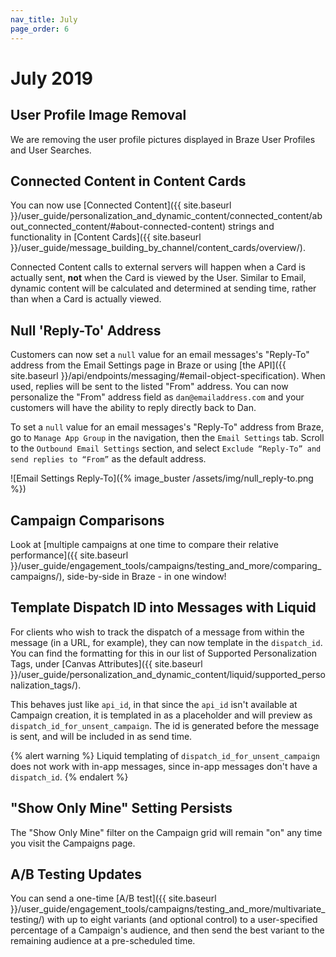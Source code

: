 ```yaml
---
nav_title: July
page_order: 6
---
```


# July 2019

## User Profile Image Removal

We are removing the user profile pictures displayed in Braze User Profiles and User Searches.

## Connected Content in Content Cards

You can now use [Connected Content]({{ site.baseurl }}/user_guide/personalization_and_dynamic_content/connected_content/about_connected_content/#about-connected-content) strings and functionality in [Content Cards]({{ site.baseurl }}/user_guide/message_building_by_channel/content_cards/overview/).

Connected Content calls to external servers will happen when a Card is actually sent, __not__ when the Card is viewed by the User. Similar to Email, dynamic content will be calculated and determined at sending time, rather than when a Card is actually viewed.

## Null 'Reply-To' Address

Customers can now set a `null` value for an email messages's "Reply-To" address from the Email Settings page in Braze or using [the API]({{ site.baseurl }}/api/endpoints/messaging/#email-object-specification).  When used, replies will be sent to the listed "From" address.  You can now personalize the "From" address field as `dan@emailaddress.com` and your customers will have the ability to reply directly back to Dan.

To set a `null` value for an email messages's "Reply-To" address from Braze, go to `Manage App Group` in the navigation, then the `Email Settings` tab. Scroll to the `Outbound Email Settings` section, and select `Exclude “Reply-To” and send replies to “From”` as the default address.

![Email Settings Reply-To]({% image_buster /assets/img/null_reply-to.png %})

## Campaign Comparisons

Look at [multiple campaigns at one time to compare their relative performance]({{ site.baseurl }}/user_guide/engagement_tools/campaigns/testing_and_more/comparing_campaigns/), side-by-side in Braze - in one window!

## Template Dispatch ID into Messages with Liquid

For clients who wish to track the dispatch of a message from within the message (in a URL, for example), they can now template in the `dispatch_id`. You can find the formatting for this in our list of Supported Personalization Tags, under [Canvas Attributes]({{ site.baseurl }}/user_guide/personalization_and_dynamic_content/liquid/supported_personalization_tags/).

This behaves just like `api_id`, in that since the `api_id` isn't available at Campaign creation, it is templated in as a placeholder and will preview as `dispatch_id_for_unsent_campaign`. The id is generated before the message is sent, and will be included in as send time.

{% alert warning %}
Liquid templating of `dispatch_id_for_unsent_campaign` does not work with in-app messages, since in-app messages don't have a `dispatch_id`.
{% endalert %}

## "Show Only Mine" Setting Persists

The "Show Only Mine" filter on the Campaign grid will remain "on" any time you visit the Campaigns page.

## A/B Testing Updates

You can send a one-time [A/B test]({{ site.baseurl }}/user_guide/engagement_tools/campaigns/testing_and_more/multivariate_testing/) with up to eight variants (and optional control) to a user-specified percentage of a Campaign's audience, and then send the best variant to the remaining audience at a pre-scheduled time.
